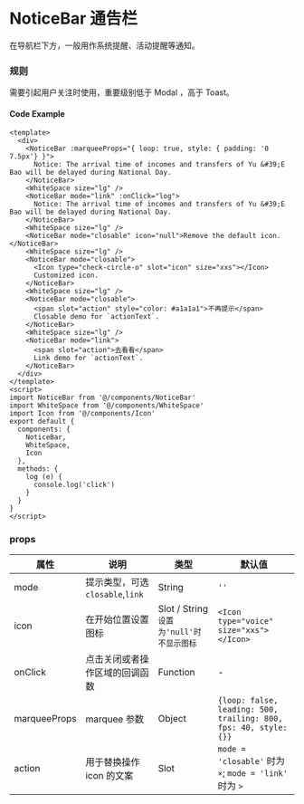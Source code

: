 # NoticeBar 通告栏

在导航栏下方，一般用作系统提醒、活动提醒等通知。

### 规则

需要引起用户关注时使用，重要级别低于 Modal ，高于 Toast。


#### Code Example
```vue
<template>
  <div>
    <NoticeBar :marqueeProps="{ loop: true, style: { padding: '0 7.5px'} }">
      Notice: The arrival time of incomes and transfers of Yu &#39;E Bao will be delayed during National Day.
    </NoticeBar>
    <WhiteSpace size="lg" />
    <NoticeBar mode="link" :onClick="log">
      Notice: The arrival time of incomes and transfers of Yu &#39;E Bao will be delayed during National Day.
    </NoticeBar>
    <WhiteSpace size="lg" />
    <NoticeBar mode="closable" icon="null">Remove the default icon.</NoticeBar>
    <WhiteSpace size="lg" />
    <NoticeBar mode="closable">
      <Icon type="check-circle-o" slot="icon" size="xxs"></Icon>
      Customized icon.
    </NoticeBar>
    <WhiteSpace size="lg" />
    <NoticeBar mode="closable">
      <span slot="action" style="color: #a1a1a1">不再提示</span>
      Closable demo for `actionText`.
    </NoticeBar>
    <WhiteSpace size="lg" />
    <NoticeBar mode="link">
      <span slot="action">去看看</span>
      Link demo for `actionText`.
    </NoticeBar>
  </div>
</template>
<script>
import NoticeBar from '@/components/NoticeBar'
import WhiteSpace from '@/components/WhiteSpace'
import Icon from '@/components/Icon'
export default {
  components: {
    NoticeBar,
    WhiteSpace,
    Icon
  },
  methods: {
    log (e) {
      console.log('click')
    }
  }
}
</script>

```
### props

| 属性 | 说明 | 类型 | 默认值 |
| --- | --- | --- | --- |
| mode | 提示类型，可选 `closable`,`link` | String | `''` |
| icon | 在开始位置设置图标	 | Slot / String `设置为'null'时不显示图标` | `<Icon type="voice" size="xxs"></Icon>` |
| onClick | 点击关闭或者操作区域的回调函数	 | Function | - |
| marqueeProps | marquee 参数	 | Object | `{loop: false, leading: 500, trailing: 800, fps: 40, style: {}}` |
| action | 用于替换操作 icon 的文案 | Slot | `mode = 'closable'` 时为 `×`; `mode = 'link'` 时为 `>` |


<Demo url="https://ladybirddev.github.io/ui-nuclear-mobile-demo/#/notice-bar" />